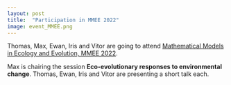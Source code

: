 ```yaml
---
layout: post
title:  "Participation in MMEE 2022"
image: event_MMEE.png
---
```


Thomas, Max, Ewan, Iris and Vitor are going to attend [Mathematical Models in Ecology and Evolution, MMEE 2022](https://research.reading.ac.uk/mmee2022/). 

Max is chairing the session **Eco-evolutionary responses to environmental change**. Thomas, Ewan, Iris and Vitor are presenting a short talk each. 
